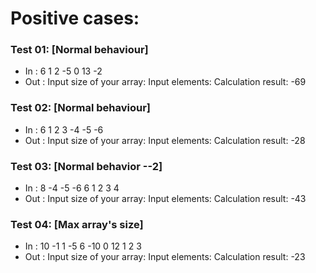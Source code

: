 # Positive cases:
### Test 01: [Normal behaviour]
- In : 6 1 2 -5 0 13 -2
- Out : Input size of your array: Input elements: Calculation result: -69
### Test 02: [Normal behaviour]
- In : 6 1 2 3 -4 -5 -6
- Out : Input size of your array: Input elements: Calculation result: -28
### Test 03: [Normal behavior --2]
- In : 8 -4 -5 -6 6 1 2 3 4
- Out : Input size of your array: Input elements: Calculation result: -43
### Test 04: [Max array's size]
- In : 10 -1 1 -5 6 -10 0 12 1 2 3
- Out : Input size of your array: Input elements: Calculation result: -23
